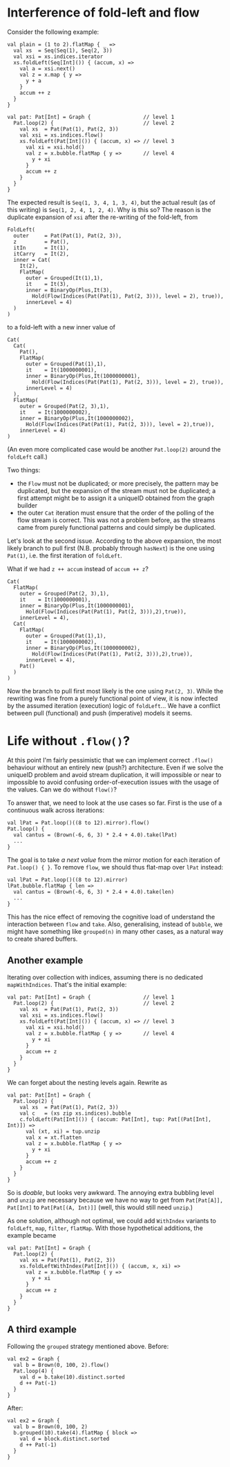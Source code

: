 # Interference of fold-left and flow

Consider the following example:

    val plain = (1 to 2).flatMap { _ =>
      val xs  = Seq(Seq(1), Seq(2, 3))
      val xsi = xs.indices.iterator
      xs.foldLeft(Seq[Int]()) { (accum, x) =>
        val a = xsi.next()
        val z = x.map { y =>
          y + a
        }
        accum ++ z
      }
    }

    val pat: Pat[Int] = Graph {                 // level 1
      Pat.loop(2) {                             // level 2
        val xs  = Pat(Pat(1), Pat(2, 3))
        val xsi = xs.indices.flow()
        xs.foldLeft(Pat[Int]()) { (accum, x) => // level 3
          val xi = xsi.hold()
          val z = x.bubble.flatMap { y =>       // level 4
            y + xi
          }
          accum ++ z
        }
      }
    }
    
The expected result is `Seq(1, 3, 4, 1, 3, 4)`, but the actual result (as of this writing)
is `Seq(1, 2, 4, 1, 2, 4)`. Why is this so? The reason is the duplicate expansion of `xsi`
after the re-writing of the fold-left, from

    FoldLeft(
      outer     = Pat(Pat(1), Pat(2, 3)),
      z         = Pat(),
      itIn      = It(1),
      itCarry   = It(2),
      inner = Cat(
        It(2),
        FlatMap(
          outer = Grouped(It(1),1),
          it    = It(3),
          inner = BinaryOp(Plus,It(3),
            Hold(Flow(Indices(Pat(Pat(1), Pat(2, 3))), level = 2), true)),
          innerLevel = 4)
      )
    )

to a fold-left with a new inner value of

    Cat(
      Cat(
        Pat(),
        FlatMap(
          outer = Grouped(Pat(1),1),
          it    = It(1000000001),
          inner = BinaryOp(Plus,It(1000000001),
            Hold(Flow(Indices(Pat(Pat(1), Pat(2, 3))), level = 2), true)),
          innerLevel = 4)
      ),
      FlatMap(
        outer = Grouped(Pat(2, 3),1),
        it    = It(1000000002),
        inner = BinaryOp(Plus,It(1000000002),
          Hold(Flow(Indices(Pat(Pat(1), Pat(2, 3))), level = 2),true)),
        innerLevel = 4)
    )

(An even more complicated case would be another `Pat.loop(2)` around the `foldLeft` call.)

Two things:

- the `Flow` must not be duplicated; or more precisely, the pattern may be duplicated,
  but the expansion of the stream must not be duplicated; a first attempt might be to
  assign it a uniqueID obtained from the graph builder
- the outer `Cat` iteration must ensure that the order of the polling of the flow stream
  is correct. This was not a problem before, as the streams came from purely functional
  patterns and could simply be duplicated.
  
Let's look at the second issue. According to the above expansion,
the most likely branch to pull first (N.B. probably through `hasNext`) is the one 
using `Pat(1)`, i.e. the first iteration of `foldLeft`.

What if we had `z ++ accum` instead of `accum ++ z`?

    Cat(
      FlatMap(
        outer = Grouped(Pat(2, 3),1),
        it    = It(1000000001),
        inner = BinaryOp(Plus,It(1000000001),
          Hold(Flow(Indices(Pat(Pat(1), Pat(2, 3))),2),true)),
        innerLevel = 4),
      Cat(
        FlatMap(
          outer = Grouped(Pat(1),1),
          it    = It(1000000002),
          inner = BinaryOp(Plus,It(1000000002),
            Hold(Flow(Indices(Pat(Pat(1), Pat(2, 3))),2),true)),
          innerLevel = 4),
        Pat()
      )
    )
    
Now the branch to pull first most likely is the one using `Pat(2, 3)`.
While the rewriting was fine from a purely functional point of view,
it is now infected by the assumed iteration (execution) logic of `foldLeft`...
We have a conflict between pull (functional) and push (imperative) models
it seems.

# Life without `.flow()`?

At this point I'm fairly pessimistic that we can implement correct `.flow()`
behaviour without an entirely new (push?) architecture. Even if we solve the
uniqueID problem and avoid stream duplication, it will impossible or near to
impossible to avoid confusing order-of-execution issues with the usage of the
values. Can we do without `flow()`?

To answer that, we need to look at the use cases so far. First is the use
of a continuous walk across iterations:

    val lPat = Pat.loop()((8 to 12).mirror).flow()
    Pat.loop() {
      val cantus = (Brown(-6, 6, 3) * 2.4 + 4.0).take(lPat)
      ...
    }
    
The goal is to take _a next value_ from the mirror motion for each iteration
of `Pat.loop() { }`. To remove `flow`, we should thus flat-map over `lPat` instead:

    val lPat = Pat.loop()((8 to 12).mirror)
    lPat.bubble.flatMap { len =>
      val cantus = (Brown(-6, 6, 3) * 2.4 + 4.0).take(len)
      ...
    }

This has the nice effect of removing the cognitive load of understand the interaction
between `flow` and `take`. Also, generalising, instead of `bubble`, we might have
something like `grouped(n)` in many other cases, as a natural way to create shared
buffers.

## Another example

Iterating over collection with indices, assuming there is no dedicated `mapWithIndices`.
That's the initial example:

    val pat: Pat[Int] = Graph {                 // level 1
      Pat.loop(2) {                             // level 2
        val xs  = Pat(Pat(1), Pat(2, 3))
        val xsi = xs.indices.flow()
        xs.foldLeft(Pat[Int]()) { (accum, x) => // level 3
          val xi = xsi.hold()
          val z = x.bubble.flatMap { y =>       // level 4
            y + xi
          }
          accum ++ z
        }
      }
    }

We can forget about the nesting levels again.
Rewrite as

    val pat: Pat[Int] = Graph {
      Pat.loop(2) {
        val xs  = Pat(Pat(1), Pat(2, 3))
        val c   = (xs zip xs.indices).bubble
        c.foldLeft(Pat[Int]()) { (accum: Pat[Int], tup: Pat[(Pat[Int], Int)]) =>
          val (xt, xi) = tup.unzip
          val x = xt.flatten
          val z = x.bubble.flatMap { y =>
            y + xi
          }
          accum ++ z
        }
      }
    }

So is _doable_, but looks very awkward. The annoying extra bubbling level and
`unzip` are necessary because we have no way to get from `Pat[Pat[A]], Pat[Int]`
to `Pat[Pat[(A, Int)]]` (well, this would still need `unzip`.)

As one solution, although not optimal, we could add `WithIndex` variants to
`foldLeft`, `map`, `filter`, `flatMap`. With those hypothetical additions, the
example became

    val pat: Pat[Int] = Graph {
      Pat.loop(2) {
        val xs = Pat(Pat(1), Pat(2, 3))
        xs.foldLeftWithIndex(Pat[Int]()) { (accum, x, xi) =>
          val z = x.bubble.flatMap { y =>
            y + xi
          }
          accum ++ z
        }
      }
    }

## A third example

Following the `grouped` strategy mentioned above. Before:

    val ex2 = Graph {
      val b = Brown(0, 100, 2).flow()
      Pat.loop(4) {
        val d = b.take(10).distinct.sorted
        d ++ Pat(-1)
      }
    }

After:

    val ex2 = Graph {
      val b = Brown(0, 100, 2)
      b.grouped(10).take(4).flatMap { block =>
        val d = block.distinct.sorted
        d ++ Pat(-1)
      }
    }
